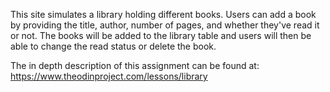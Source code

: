 This site simulates a library holding different books. Users can add a book  by providing the title, author, number of pages, and whether they've read it or not. The books will be added to the library table and users will then be able to change the read status or delete the book.

The in depth description of this assignment can be found at: https://www.theodinproject.com/lessons/library
